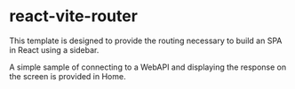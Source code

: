 # react-vite-router
This template is designed to provide the routing necessary to build an SPA in React using a sidebar.

A simple sample of connecting to a WebAPI and displaying the response on the screen is provided in Home.

